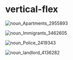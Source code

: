 # vertical-flex


![noun_Apartments_2955893](https://user-images.githubusercontent.com/90904490/135702976-dc9c0d0f-88e9-4b08-8ba9-47721cd34e47.png)


![noun_Immigrants_3462605](https://user-images.githubusercontent.com/90904490/135702962-1bec9d38-2c87-4000-8c26-f20a2b740340.png)


![noun_Police_2419343](https://user-images.githubusercontent.com/90904490/135702970-b2209aea-a4a6-417b-bf06-2cfc72c08c6a.png)


![noun_landlord_4136282](https://user-images.githubusercontent.com/90904490/135702954-04ebfbd7-4be1-4b46-92b8-f4336420207f.png)
